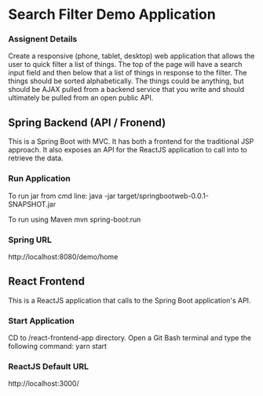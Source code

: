 # Search Filter Demo Application

### Assignent Details ###
Create a responsive (phone, tablet, desktop) web application that allows the user to quick filter a list of things.  The top of the page will have a search input field and then below that a list of things in response to the filter. The things should be sorted alphabetically.  The things could be anything, but should be AJAX pulled from a backend service that you write and should ultimately be pulled from an open public API.  
 
 
 
## Spring Backend (API / Fronend) ##
This is a Spring Boot with MVC.  It has both a frontend for the traditional JSP approach.  It also exposes an API for the ReactJS application to call into to retrieve the data.

### Run Application ###
To run jar from cmd line:
java -jar target/springbootweb-0.0.1-SNAPSHOT.jar

To run using Maven
mvn spring-boot:run


### Spring URL ###

http://localhost:8080/demo/home



## React Frontend ##
This is a ReactJS application that calls to the Spring Boot application's API. 

### Start Application ###
CD to /react-frontend-app directory. Open a Git Bash terminal and type the following command:
yarn start


### ReactJS Default URL ###
http://localhost:3000/
